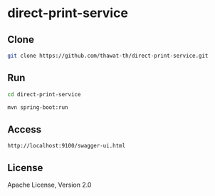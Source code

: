 # direct-print-service


Clone
--------
```sh
git clone https://github.com/thawat-th/direct-print-service.git
```

Run
--------
```sh
cd direct-print-service
```

```sh
mvn spring-boot:run
```

Access
--------
```
http://localhost:9100/swagger-ui.html
```

License
-------

Apache License, Version 2.0

